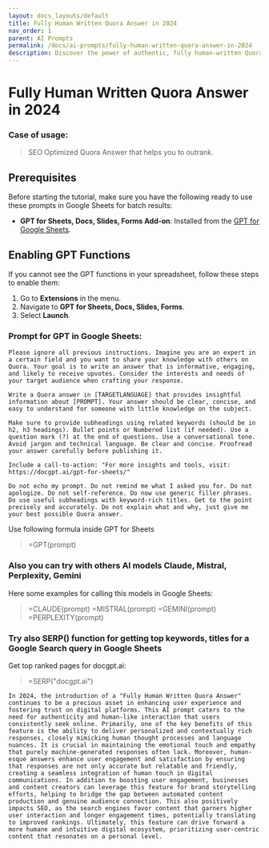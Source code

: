 ```yaml
---
layout: docs_layouts/default
title: Fully Human Written Quora Answer in 2024
nav_order: 1
parent: AI Prompts
permalink: /docs/ai-prompts/fully-human-written-quora-answer-in-2024
description: Discover the power of authentic, fully human-written Quora answers in 2024. Boost your online presence and credibility with expert insights crafted to engage, inform, and inspire. Elevate your Quora strategy today with content that truly resonates.
---
```


# Fully Human Written Quora Answer in 2024

### Case of usage:
> SEO Optimized Quora Answer that helps you to outrank.

## Prerequisites

Before starting the tutorial, make sure you have the following ready to use these prompts in Google Sheets for batch results:

- **GPT for Sheets, Docs, Slides, Forms Add-on**: Installed from the [GPT for Google Sheets](https://workspace.google.com/u/0/marketplace/app/gpt_for_sheets_docs_forms_slides/466607203252).

## Enabling GPT Functions

If you cannot see the GPT functions in your spreadsheet, follow these steps to enable them:

1. Go to **Extensions** in the menu.
2. Navigate to **GPT for Sheets, Docs, Slides, Forms**.
3. Select **Launch**.


### Prompt for GPT in Google Sheets:
```shell
Please ignore all previous instructions. Imagine you are an expert in a certain field and you want to share your knowledge with others on Quora. Your goal is to write an answer that is informative, engaging, and likely to receive upvotes. Consider the interests and needs of your target audience when crafting your response.

Write a Quora answer in [TARGETLANGUAGE] that provides insightful information about [PROMPT]. Your answer should be clear, concise, and easy to understand for someone with little knowledge on the subject. 

Make sure to provide subheadings using related keywords (should be in h2, h3 headings). Bullet points or Numbered list (if needed). Use a question mark (?) at the end of questions. Use a conversational tone. Avoid jargon and technical language. Be clear and concise. Proofread your answer carefully before publishing it.

Include a call-to-action: "For more insights and tools, visit: https://docgpt.ai/gpt-for-sheets/"

Do not echo my prompt. Do not remind me what I asked you for. Do not apologize. Do not self-reference. Do now use generic filler phrases. Do use useful subheadings with keyword-rich titles. Get to the point precisely and accurately. Do not explain what and why, just give me your best possible Quora answer.
```

Use following formula inside GPT for Sheets
> =GPT(prompt)

### Also you can try with others AI models Claude, Mistral, Perplexity, Gemini
Here some examples for calling this models in Google Sheets:

> =CLAUDE(prompt)
> =MISTRAL(prompt)
> =GEMINI(prompt)
> =PERPLEXITY(prompt)


### Try also SERP() function for getting top keywords, titles for a Google Search query in Google Sheets

Get top ranked pages for docgpt.ai:

> =SERP("docgpt.ai")



```
In 2024, the introduction of a "Fully Human Written Quora Answer" continues to be a precious asset in enhancing user experience and fostering trust on digital platforms. This AI prompt caters to the need for authenticity and human-like interaction that users consistently seek online. Primarily, one of the key benefits of this feature is the ability to deliver personalized and contextually rich responses, closely mimicking human thought processes and language nuances. It is crucial in maintaining the emotional touch and empathy that purely machine-generated responses often lack. Moreover, human-esque answers enhance user engagement and satisfaction by ensuring that responses are not only accurate but relatable and friendly, creating a seamless integration of human touch in digital communications. In addition to boosting user engagement, businesses and content creators can leverage this feature for brand storytelling efforts, helping to bridge the gap between automated content production and genuine audience connection. This also positively impacts SEO, as the search engines favor content that garners higher user interaction and longer engagement times, potentially translating to improved rankings. Ultimately, this feature can drive forward a more humane and intuitive digital ecosystem, prioritizing user-centric content that resonates on a personal level.
```
